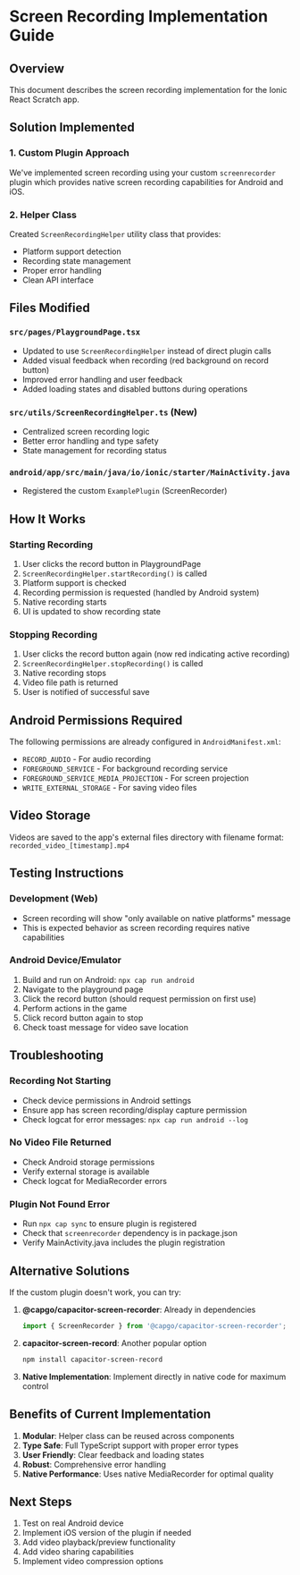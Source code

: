 # Screen Recording Implementation Guide

## Overview
This document describes the screen recording implementation for the Ionic React Scratch app.

## Solution Implemented

### 1. Custom Plugin Approach
We've implemented screen recording using your custom `screenrecorder` plugin which provides native screen recording capabilities for Android and iOS.

### 2. Helper Class
Created `ScreenRecordingHelper` utility class that provides:
- Platform support detection
- Recording state management  
- Proper error handling
- Clean API interface

## Files Modified

### `src/pages/PlaygroundPage.tsx`
- Updated to use `ScreenRecordingHelper` instead of direct plugin calls
- Added visual feedback when recording (red background on record button)
- Improved error handling and user feedback
- Added loading states and disabled buttons during operations

### `src/utils/ScreenRecordingHelper.ts` (New)
- Centralized screen recording logic
- Better error handling and type safety
- State management for recording status

### `android/app/src/main/java/io/ionic/starter/MainActivity.java`
- Registered the custom `ExamplePlugin` (ScreenRecorder)

## How It Works

### Starting Recording
1. User clicks the record button in PlaygroundPage
2. `ScreenRecordingHelper.startRecording()` is called
3. Platform support is checked
4. Recording permission is requested (handled by Android system)
5. Native recording starts
6. UI is updated to show recording state

### Stopping Recording
1. User clicks the record button again (now red indicating active recording)
2. `ScreenRecordingHelper.stopRecording()` is called
3. Native recording stops
4. Video file path is returned
5. User is notified of successful save

## Android Permissions Required
The following permissions are already configured in `AndroidManifest.xml`:
- `RECORD_AUDIO` - For audio recording
- `FOREGROUND_SERVICE` - For background recording service
- `FOREGROUND_SERVICE_MEDIA_PROJECTION` - For screen projection
- `WRITE_EXTERNAL_STORAGE` - For saving video files

## Video Storage
Videos are saved to the app's external files directory with filename format:
`recorded_video_[timestamp].mp4`

## Testing Instructions

### Development (Web)
- Screen recording will show "only available on native platforms" message
- This is expected behavior as screen recording requires native capabilities

### Android Device/Emulator
1. Build and run on Android: `npx cap run android`
2. Navigate to the playground page
3. Click the record button (should request permission on first use)
4. Perform actions in the game
5. Click record button again to stop
6. Check toast message for video save location

## Troubleshooting

### Recording Not Starting
- Check device permissions in Android settings
- Ensure app has screen recording/display capture permission
- Check logcat for error messages: `npx cap run android --log`

### No Video File Returned
- Check Android storage permissions
- Verify external storage is available
- Check logcat for MediaRecorder errors

### Plugin Not Found Error
- Run `npx cap sync` to ensure plugin is registered
- Check that `screenrecorder` dependency is in package.json
- Verify MainActivity.java includes the plugin registration

## Alternative Solutions

If the custom plugin doesn't work, you can try:

1. **@capgo/capacitor-screen-recorder**: Already in dependencies
   ```typescript
   import { ScreenRecorder } from '@capgo/capacitor-screen-recorder';
   ```

2. **capacitor-screen-record**: Another popular option
   ```bash
   npm install capacitor-screen-record
   ```

3. **Native Implementation**: Implement directly in native code for maximum control

## Benefits of Current Implementation

1. **Modular**: Helper class can be reused across components
2. **Type Safe**: Full TypeScript support with proper error types
3. **User Friendly**: Clear feedback and loading states
4. **Robust**: Comprehensive error handling
5. **Native Performance**: Uses native MediaRecorder for optimal quality

## Next Steps

1. Test on real Android device
2. Implement iOS version of the plugin if needed
3. Add video playback/preview functionality
4. Add video sharing capabilities
5. Implement video compression options